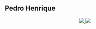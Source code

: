 ## Pedro Henrique

<div style="display: inline_block" align="center">
  <a href="https://github.com/phss-henrique"/>
  <img src="https://github-readme-stats.vercel.app/api?username=phss-henrique&show_icons=true&theme=transparent" />
  <img src="https://github-readme-stats.vercel.app/api/top-langs/?username=phss-henrique&show_icons=true&theme=transparent" />
</div>
